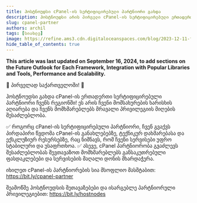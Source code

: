 ```yaml
---
title: ჰოსტნოუდსი cPanel-ის სერტიფიცირებული პარტნიორი გახდა
description: ჰოსტნოუდსი არის პირველი cPanel-ის სერტიფიცირებული ერთადერთი პარტნიორი საქართველოში.
slug: cpanel-partner
authors: archil
tags: [სიახლე]
image: https://refine.ams3.cdn.digitaloceanspaces.com/blog/2023-12-11-frameworks-2024/social-2.png
hide_table_of_contents: true
---
```


**This article was last updated on September 16, 2024, to add sections on the Future Outlook for Each Framework, Integration with Popular Libraries and Tools, Performance and Scalability.**

🎉 პირველად საქართველოში! 🎉

ჰოსტნოუდსი გახდა cPanel-ის ერთადერთი სერტიფიცირებული პარტნიორი ჩვენს რეგიონში! ეს არის ჩვენი მომსახურების ხარისხის აღიარება და ჩვენს მომხმარებლებს მრავალი პრივილეგიის მიღების შესაძლებლობა.

✅ როგორც cPanel-ის სერტიფიცირებული პარტნიორი, ჩვენ გვაქვს პირდაპირი წვდომა cPanel-ის განახლებებზე, ტექნიკურ დახმარებასა და ექსკლუზიურ რესურსებზე, რაც ნიშნავს, რომ ჩვენი სერვისები უფრო სტაბილური და უსაფრთხოა.
✅ ასევე, cPanel პარტნიორობა გვაძლევს შესაძლებლობას შევთავაზოთ მომხმარებლებს განსაკუთრებული ფასდაკლებები და სერვისების მაღალი დონის მხარდაჭერა.

იხილეთ cPanel-ის პარტნიორების სია მსოფლიო მასშტაბით:
https://bit.ly/cpanel-partner

შეამოწმე ჰოსტნოუდსის შეთავაზებები და ისარგებლე პარტნიორული პრივილეგიებით:
https://bit.ly/hostnodes
